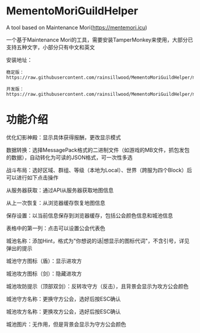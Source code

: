 # MementoMoriGuildHelper
 A tool based on Maintenance Mori(https://mentemori.icu)
 
 一个基于Maintenance Mori的工具，需要安装TamperMonkey来使用，大部分已支持五种文字，小部分只有中文和英文

 安装地址：
 
    稳定版：https://raw.githubusercontent.com/rainsillwood/MementoMoriGuildHelper/main/dist/GuildHelper.user.js
    
    开发版：https://raw.githubusercontent.com/rainsillwood/MementoMoriGuildHelper/main/extend/GuildHelper.user.js

# 功能介绍
 优化幻影神殿：显示具体获得报酬，更改显示模式

 数据转换：选择MessagePack格式的二进制文件（如游戏的MB文件，抓包发包的数据），自动转化为可读的JSON格式，可一次性多选
 
 战斗布局：选好区域、群组、等级（本地为Local）、世界（跨服为四个Block）后可以进行如下点击操作
 
   从服务器获取：通过API从服务器获取地图信息
   
   从上一次恢复：从浏览器缓存恢复地图信息

   保存设置：以当前信息保存到浏览器缓存，包括公会颜色信息和城池信息

   表格中的第一列：点击可以设置公会代表色

   城池名称：添加Hint，格式为"你想说的话|想显示的图标代词"，不含引号，详见弹出的提示

   城池守方图标（盾）：显示进攻方

   城池攻方图标（剑）：隐藏进攻方

   城池攻防提示（顶部双剑）：反转攻守方（反击），且背景会显示为攻方公会颜色

   城池守方名称：更换守方公会，选好后按ESC确认

   城池攻方名称：更换攻方公会，选好后按ESC确认

   城池图片：无作用，但是背景会显示为守方公会颜色
